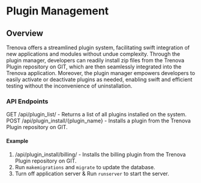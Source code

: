 # Plugin Management

## Overview

Trenova offers a streamlined plugin system, facilitating swift integration of new applications and modules without undue
complexity. Through the plugin manager, developers can readily install zip files from the Trenova Plugin repository on
GIT, which are then seamlessly integrated into the Trenova application. Moreover, the plugin manager empowers developers
to easily activate or deactivate plugins as needed, enabling swift and efficient testing without the inconvenience of
uninstallation.

### API Endpoints

GET /api/plugin_list/ - Returns a list of all plugins installed on the system.
POST /api/plugin_install/{plugin_name} - Installs a plugin from the Trenova Plugin repository on GIT.

#### Example

1. /api/plugin_install/billing/ - Installs the billing plugin from the Trenova Plugin repository on GIT.
2. Run `makemigrations` and `migrate` to update the database.
3. Turn off application server & Run `runserver` to start the server.